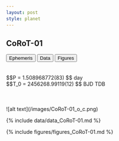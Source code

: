 ```yaml
---
layout: post
style: planet
---
```

<script src="../js/planets.js"></script>

## CoRoT-01

<!-- Tab links -->
<div class="tab">
<button class="tablinks" onclick="openCity(event, 'Ephemeris')">Ephemeris</button>
<button class="tablinks" onclick="openCity(event, 'Data')">Data</button>
<button class="tablinks" onclick="openCity(event, 'Figures')">Figures</button>
</div>

<!-- Tab content -->
<div id="Ephemeris" class="tabcontent" markdown="1">
<br/><br/>
$$P = 1.508968772(83) $$ day <br/>
$$T_0 = 2456268.99119(12) $$ BJD TDB
<br/><br/>
<br/><br/>
![alt text](/images/CoRoT-01_o_c.png)
</div>


<div id="Data" class="tabcontent" markdown="1">

{% include data/data_CoRoT-01.md %}

</div>

<div id="Figures" class="tabcontent" markdown="1">
{% include figures/figures_CoRoT-01.md %}
</div>


<script src="../js/tabs.js"></script>


